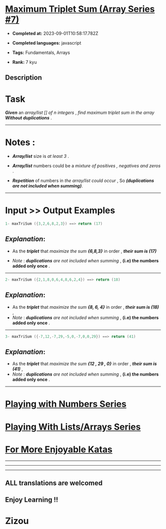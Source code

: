 # [Maximum Triplet Sum (Array Series #7) ](https://www.codewars.com/kata/5aa1bcda373c2eb596000112)

- **Completed at:** 2023-09-01T10:58:17.782Z

- **Completed languages:** javascript

- **Tags:** Fundamentals, Arrays

- **Rank:** 7 kyu

## Description

# Task

**_Given_** an *array/list [] of n integers* , *find maximum triplet sum in the array* **_Without duplications_**   .
___

# Notes :

* **_Array/list_** size is *at least 3* .

* **_Array/list_** numbers could be a *mixture of positives , negatives and zeros* .

* **_Repetition_** of numbers in *the array/list could occur* , So **_(duplications are not included when summing)_**.
___
# Input >> Output Examples 

```cpp
1- maxTriSum ({3,2,6,8,2,3}) ==> return (17)
```
## **_Explanation_**:

* As the **_triplet_** that *maximize the sum* **_{6,8,3}_** in order , **_their sum is (17)_** 

* *Note* : **_duplications_** *are not included when summing* , **(i.e) the numbers added only once** .
___
```cpp
2- maxTriSum ({2,1,8,0,6,4,8,6,2,4}) ==> return (18)
```
## **_Explanation_**:

* As the **_triplet_** that *maximize the sum* **_{8, 6, 4}_** in order , **_their sum is (18)_** , 
* *Note* : **_duplications_** *are not included when summing* , **(i.e) the numbers added only once** .
___
```cpp
3- maxTriSum ({-7,12,-7,29,-5,0,-7,0,0,29}) ==> return (41)
```
## **_Explanation_**:

* As the **_triplet_** that *maximize the sum* **_{12 , 29 , 0}_** in order , **_their sum is (41)_** , 
* *Note* : **_duplications_** *are not included when summing* , **(i.e) the numbers added only once** .
___
# [Playing with Numbers Series](https://www.codewars.com/collections/playing-with-numbers)

# [Playing With Lists/Arrays Series](https://www.codewars.com/collections/playing-with-lists-slash-arrays)

# [For More Enjoyable Katas](http://www.codewars.com/users/MrZizoScream/authored)
___
___
___

## ALL translations are welcomed

## Enjoy Learning !!
# Zizou

